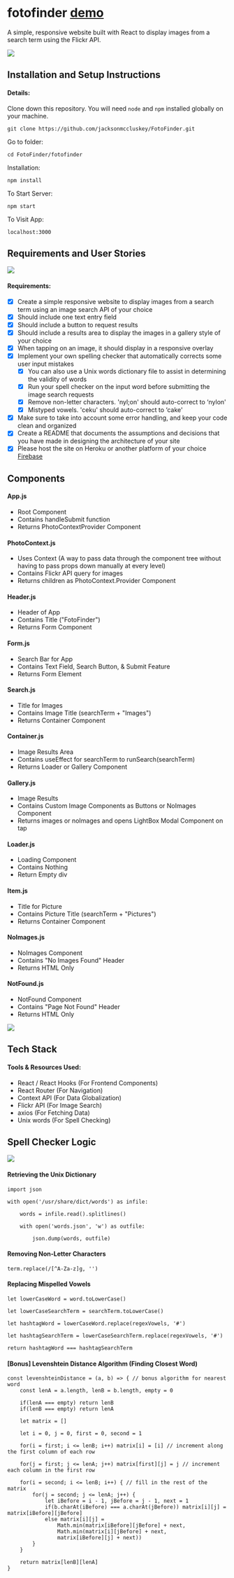 # fotofinder [demo](https://fotofinderbyjackson.web.app)
A simple, responsive website built with React to display images from a search term using the Flickr API.

![](FotoFinder.png)

## Installation and Setup Instructions

#### Details:  

Clone down this repository. You will need `node` and `npm` installed globally on your machine.  

`git clone https://github.com/jacksonmccluskey/FotoFinder.git`

Go to folder:

`cd FotoFinder/fotofinder`

Installation:

`npm install`  

To Start Server:

`npm start`  

To Visit App:

`localhost:3000` 

## Requirements and User Stories

![](Demo.png)

#### Requirements:

- [x] Create a simple responsive website to display images from a search term using an image search API of your choice
- [x] Should include one text entry field
- [x] Should include a button to request results
- [x] Should include a results area to display the images in a gallery style of your choice
- [x] When tapping on an image, it should display in a responsive overlay
- [x] Implement your own spelling checker that automatically corrects some user input mistakes
  - [x] You can also use a Unix words dictionary file to assist in determining the validity of words
  - [x] Run your spell checker on the input word before submitting the image search requests
  - [x] Remove non-letter characters. 'nyl;on' should auto-correct to ‘nylon'
  - [x] Mistyped vowels. 'ceku' should auto-correct to ‘cake'
- [x] Make sure to take into account some error handling, and keep your code clean and organized
- [x] Create a README that documents the assumptions and decisions that you have made in designing the architecture of your site
- [x] Please host the site on Heroku or another platform of your choice [Firebase](https://fotofinderbyjackson.web.app)

## Components

#### App.js
- Root Component
- Contains handleSubmit function
- Returns PhotoContextProvider Component

#### PhotoContext.js
- Uses Context (A way to pass data through the component tree without having to pass props down manually at every level)
- Contains Flickr API query for images
- Returns children as PhotoContext.Provider Component

#### Header.js
- Header of App
- Contains Title ("FotoFinder")
- Returns Form Component

#### Form.js
- Search Bar for App
- Contains Text Field, Search Button, & Submit Feature
- Returns Form Element

#### Search.js
- Title for Images
- Contains Image Title (searchTerm + "Images")
- Returns Container Component

#### Container.js
- Image Results Area
- Contains useEffect for searchTerm to runSearch(searchTerm)
- Returns Loader or Gallery Component

#### Gallery.js
- Image Results
- Contains Custom Image Components as Buttons or NoImages Component
- Returns images or noImages and opens LightBox Modal Component on tap

#### Loader.js
- Loading Component
- Contains Nothing
- Return Empty div

#### Item.js
- Title for Picture
- Contains Picture Title (searchTerm + "Pictures")
- Returns Container Component

#### NoImages.js
- NoImages Component
- Contains "No Images Found" Header
- Returns HTML Only

#### NotFound.js
- NotFound Component
- Contains "Page Not Found" Header
- Returns HTML Only

![](NotFound.png)

## Tech Stack

#### Tools & Resources Used:

- React / React Hooks (For Frontend Components)
- React Router (For Navigation)
- Context API (For Data Globalization)
- Flickr API (For Image Search)
- axios (For Fetching Data)
- Unix words (For Spell Checking)

## Spell Checker Logic

![](SpellChecker.png)

#### Retrieving the Unix Dictionary

```
import json

with open('/usr/share/dict/words') as infile:

    words = infile.read().splitlines()
    
    with open('words.json', 'w') as outfile:
    
        json.dump(words, outfile)
```
        
#### Removing Non-Letter Characters

`term.replace(/[^A-Za-z]g, '')`

#### Replacing Mispelled Vowels

```
let lowerCaseWord = word.toLowerCase()

let lowerCaseSearchTerm = searchTerm.toLowerCase()

let hashtagWord = lowerCaseWord.replace(regexVowels, '#')

let hashtagSearchTerm = lowerCaseSearchTerm.replace(regexVowels, '#')

return hashtagWord === hashtagSearchTerm
```

#### [Bonus] Levenshtein Distance Algorithm (Finding Closest Word)

```
const levenshteinDistance = (a, b) => { // bonus algorithm for nearest word
    const lenA = a.length, lenB = b.length, empty = 0

    if(lenA === empty) return lenB
    if(lenB === empty) return lenA

    let matrix = []
    
    let i = 0, j = 0, first = 0, second = 1

    for(i = first; i <= lenB; i++) matrix[i] = [i] // increment along the first column of each row

    for(j = first; j <= lenA; j++) matrix[first][j] = j // increment each column in the first row

    for(i = second; i <= lenB; i++) { // fill in the rest of the matrix
        for(j = second; j <= lenA; j++) {
            let iBefore = i - 1, jBefore = j - 1, next = 1
            if(b.charAt(iBefore) === a.charAt(jBefore)) matrix[i][j] = matrix[iBefore][jBefore]
            else matrix[i][j] = 
                Math.min(matrix[iBefore][jBefore] + next,
                Math.min(matrix[i][jBefore] + next,
                matrix[iBefore][j] + next))
        }
    }

    return matrix[lenB][lenA]
}
```
